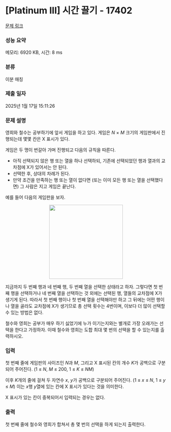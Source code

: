# [Platinum III] 시간 끌기 - 17402 

[문제 링크](https://www.acmicpc.net/problem/17402) 

### 성능 요약

메모리: 6920 KB, 시간: 8 ms

### 분류

이분 매칭

### 제출 일자

2025년 1월 17일 15:11:26

### 문제 설명

<p>영희와 철수는 공부하기에 앞서 게임을 하고 있다. 게임은 <em>N</em> × <em>M </em>크기의 게임판에서 진행되는데 몇몇 칸은 X 표시가 있다.</p>

<p>게임은 두 명이 번갈아 가며 진행되고 다음의 규칙을 따른다.</p>

<ul>
	<li>아직 선택되지 않은 행 또는 열을 하나 선택하되, 기존에 선택되었던 행과 열과의 교차점에 X가 있어서는 안 된다.</li>
	<li>선택한 후, 상대의 차례가 된다.</li>
	<li>만약 조건을 만족하는 행 또는 열이 없다면 (또는 이미 모든 행 또는 열을 선택했다면) 그 사람은 지고 게임은 끝난다.</li>
</ul>

<p>예를 들어 다음의 게임판을 보자.</p>

<p style="text-align: center;"><img alt="" src="https://upload.acmicpc.net/2ebde659-dba8-4230-a62f-1fc27f1270ee/-/preview/" style="width: 230px; height: 231px;"></p>

<p>지금까지 두 번째 행과 네 번째 행, 두 번째 열을 선택한 상태라고 하자. 그렇다면 첫 번째 행을 선택하거나 네 번째 열을 선택하는 것 외에는 선택된 행, 열들의 교차점에 X가 생기게 된다. 따라서 첫 번째 행이나 첫 번째 열을 선택해야만 하고 그 뒤에는 어떤 행이나 열을 골라도 교차점에 X가 생기므로 총 선택 횟수는 4번이며, 이보다 더 많이 선택할 수 있는 방법은 없다.</p>

<p>철수와 영희는 공부가 매우 하기 싫었기에 누가 이기는지와는 별개로 가장 오래가는 선택을 한다고 가정하자. 이때 철수와 영희는 도합 최대 몇 번의 선택을 할 수 있는지를 출력하시오.</p>

### 입력 

 <p>첫 번째 줄에 게임판의 사이즈인 <em>N</em>과 <em>M</em>, 그리고 X 표시된 칸의 개수 <em>K</em>가 공백으로 구분되어 주어진다. (1 ≤ <em>N</em>,<em> </em><em>M</em> ≤ 200, 1 ≤ <em>K </em>≤ <em>NM</em>)</p>

<p>이후 <em>K</em>개의 줄에 걸쳐 두 자연수 <em>x</em>, <em>y</em>가 공백으로 구분되어 주어진다. (1 ≤ <em>x</em> ≤ <em>N</em>, 1 ≤ <em>y</em> ≤ <em>M</em>) 이는 <em>x</em>행 <em>y</em>열에 있는 칸에 X 표시가 있다는 것을 의미한다.</p>

<p>X 표시가 있는 칸이 중복되어서 입력되는 경우는 없다.</p>

### 출력 

 <p>첫 번째 줄에 철수와 영희가 합쳐서 총 몇 번의 선택을 하게 되는지 출력한다.</p>

